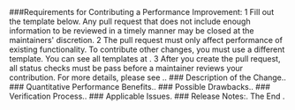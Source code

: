 <Open Score>
###Requirements for Contributing a Performance Improvement:
1 Fill out the template below. Any pull request that does not include enough information to be reviewed in a timely manner may be closed at the maintainers' discretion.
2 The pull request must only affect performance of existing functionality. To contribute other changes, you must use a different template. You can see all templates at <https://github.com/atom/.github/tree/master/.github/PULL_REQUEST_TEMPLATE>.
3 After you create the pull request, all status checks must be pass before a maintainer reviews your contribution. For more details, please see <https://github.com/atom/.github/tree/master/CONTRIBUTING.md#pull-requests>..
### Description of the Change.<!--.
*We must be able to understand the design of your change from this description. If we can't get a good idea of what the code will be doing from the description here, the pull request may be closed at the maintainers' discretion. Keep in mind that the maintainer reviewing this PR may not be familiar with or have worked with the code here recently, so please walk us through the concepts..-->.
### Quantitative Performance Benefits.<!--.
*Describe the exact performance improvement observed (for example, reduced time to complete an operation, reduced memory use, etc.). Describe how you measured this change. Bonus points for including graphs that demonstrate the improvement or attached dumps from the built-in profiling tools..-->.
### Possible Drawbacks.<!-- What are the possible side-effects or negative impacts of the code change? -->.
### Verification Process.<!--.
*What process did you follow to verify that the change has not introduced any regressions? Describe the actions you performed (including buttons you clicked, text you typed, commands you ran, etc.), and describe the results you observed..-->.
### Applicable Issues<!-- Enter any applicable Issues here -->.
### Release Notes:<!--.
*Please describe the changes in a single line that explains this improvement in
*terms that a user can understand.  This text will be used in Atom's release notes..
*If this change is not user-facing or notable enough to be included in release notes
*you may use the strings "Not applicable" or "N/A" here..
*Examples:
*- The GitHub package now allows you to add co-authors to commits.
*- Fixed an issue where multiple cursors did not work in a file with a single line.
*- Increased the performance of searching and replacing across a whole project..-->.
The End 
.
